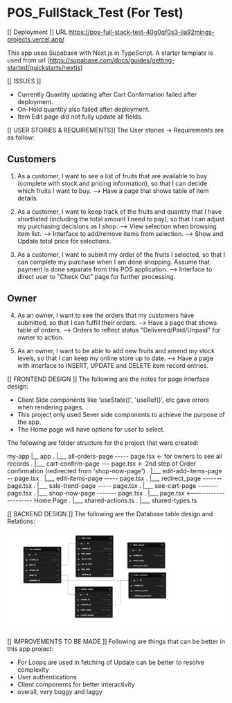# POS_FullStack_Test (For Test)

[[ Deployment ]]
URL:https://pos-full-stack-test-40g0qf0s3-jia92mings-projects.vercel.app/

This app uses Supabase with Next.js in TypeScript. A starter template is used from url (https://supabase.com/docs/guides/getting-started/quickstarts/nextjs)

[[ ISSUES ]]
- Currently Quantity updating after Cart Confirmation failed after deployment.
- On-Hold quantity also failed after deployment.
- Item Edit page did not fully update all fields.

[[ USER STORIES & REQUIREMENTS]]
The User stories -> Requirements are as follow:

Customers
-------------------
1. As a customer, I want to see a list of fruits that are available to buy (complete with stock and pricing information), so that I can decide which fruits I want to buy.
--> Have a page that shows table of item details.
   
2. As a customer, I want to keep track of the fruits and quantity that I have shortlisted (including the total amount I need to pay), so that I can adjust my purchasing decisions as I shop.
--> View selection when browsing item list.
--> Interface to add/remove items from selection.
--> Show and Update total price for selections.

3. As a customer, I want to submit my order of the fruits I selected, so that I can complete my purchase when I am done shopping. Assume that payment is done separate from this POS application.
--> Interface to direct user to "Check Out" page for further processing.

Owner
----------
4. As an owner, I want to see the orders that my customers have submitted, so that I can fulfill their orders.
--> Have a page that shows table of orders.
--> Orders to reflect status "Delivered/Paid/Unpaid" for owner to action.

6. As an owner, I want to be able to add new fruits and amend my stock levels, so that I can keep my online store up to date.
--> Have a page with interface to INSERT, UPDATE and DELETE item record entries.

[[ FRONTEND DESIGN ]]
The following are the notes for page interface design:
- Client Side components like 'useState()', 'useRef()', etc gave errors when rendering pages.
- This project only used Sever side components to achieve the purpose of the app.
- The Home page will have options for user to select.

The following are folder structure for the project that were created:

my-app
|__ app
.    |___ all-orders-page  ----- page.tsx <- for owners to see all records
.    |___ cart-confirm-page  --- page.tsx <- 2nd step of Order confirmation (redirected from 'shop-now-page')
.    |___ edit-add-items-page -- page.tsx
.    |___ edit-items-page  ----- page.tsx
.    |___ redirect_page  ------- page.tsx
.    |___ sale-trend-page  ----- page.tsx
.    |___ see-cart-page  ------- page.tsx
.    |___ shop-now-page  ------- page.tsx
.    |___ page.tsx	<-------------------- Home Page
.    |___ shared-actions.ts
.    |___ shared-types.ts

[[ BACKEND DESIGN ]]
The following are the Database table design and Relations:

<img alt="Database Schema" src="https://github.com/jia92ming/POS_FullStack_Test/blob/main/supabase-schema-pos-test.png">

[[ IMPROVEMENTS TO BE MADE ]]
Following are things that can be better in this app project:
- For Loops are used in fetching of Update can be better to resolve complexity
- User authentications
- Client components for better interactivity
- overall, very buggy and laggy